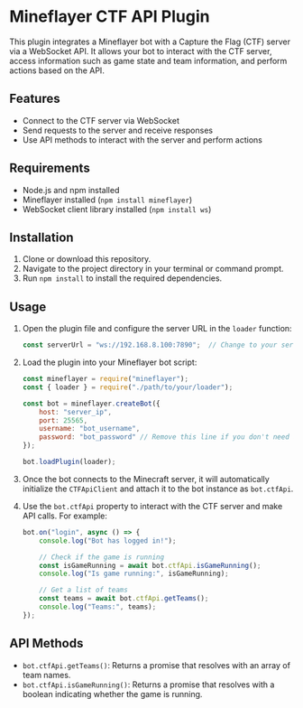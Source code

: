 # Mineflayer CTF API Plugin

This plugin integrates a Mineflayer bot with a Capture the Flag (CTF) server via a WebSocket API. It allows your bot to interact with the CTF server, access information such as game state and team information, and perform actions based on the API.

## Features

- Connect to the CTF server via WebSocket
- Send requests to the server and receive responses
- Use API methods to interact with the server and perform actions

## Requirements

- Node.js and npm installed
- Mineflayer installed (`npm install mineflayer`)
- WebSocket client library installed (`npm install ws`)

## Installation

1. Clone or download this repository.
2. Navigate to the project directory in your terminal or command prompt.
3. Run `npm install` to install the required dependencies.

## Usage

1. Open the plugin file and configure the server URL in the `loader` function:
    ```javascript
    const serverUrl = "ws://192.168.8.100:7890";  // Change to your server URL
    ```

2. Load the plugin into your Mineflayer bot script:

    ```javascript
    const mineflayer = require("mineflayer");
    const { loader } = require("./path/to/your/loader");

    const bot = mineflayer.createBot({
        host: "server_ip",
        port: 25565,
        username: "bot_username",
        password: "bot_password" // Remove this line if you don't need a password
    });

    bot.loadPlugin(loader);
    ```

3. Once the bot connects to the Minecraft server, it will automatically initialize the `CTFApiClient` and attach it to the bot instance as `bot.ctfApi`.

4. Use the `bot.ctfApi` property to interact with the CTF server and make API calls. For example:

    ```javascript
    bot.on("login", async () => {
        console.log("Bot has logged in!");

        // Check if the game is running
        const isGameRunning = await bot.ctfApi.isGameRunning();
        console.log("Is game running:", isGameRunning);

        // Get a list of teams
        const teams = await bot.ctfApi.getTeams();
        console.log("Teams:", teams);
    });
    ```

## API Methods

- `bot.ctfApi.getTeams()`: Returns a promise that resolves with an array of team names.
- `bot.ctfApi.isGameRunning()`: Returns a promise that resolves with a boolean indicating whether the game is running.
